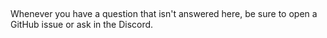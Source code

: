 &nbsp;

Whenever you have a question that isn't answered here, be sure to open a GitHub issue or ask in the Discord.


&nbsp;